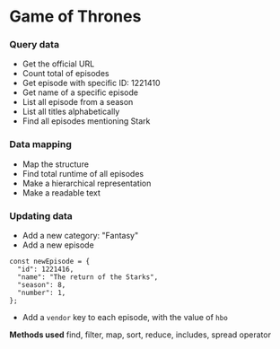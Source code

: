 # Game of Thrones

### Query data
* Get the official URL
* Count total of episodes
* Get episode with specific ID: 1221410
* Get name of a specific episode
* List all episode from a season
* List all titles alphabetically
* Find all episodes mentioning Stark

### Data mapping
* Map the structure
* Find total runtime of all episodes
* Make a hierarchical representation
* Make a readable text

### Updating data
* Add a new category: "Fantasy"
* Add a new episode

```
const newEpisode = {
  "id": 1221416,
  "name": "The return of the Starks",
  "season": 8,
  "number": 1,
};
```
* Add a `vendor` key to each episode, with the value of `hbo`

__Methods used__
find, filter, map, sort, reduce, includes, spread operator


